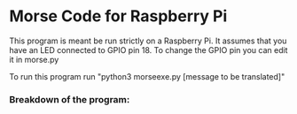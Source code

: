 # Morse Code for Raspberry Pi

This program is meant be run strictly on a Raspberry Pi. It assumes that you have an LED connected to GPIO pin 18. To change the GPIO pin you can edit it in morse.py

To run this program run "python3 morseexe.py [message to be translated]"

### Breakdown of the program:

